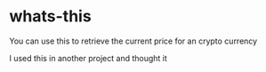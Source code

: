 # whats-this

You can use this to retrieve the current price for an crypto currency

I used this in another project and thought it 